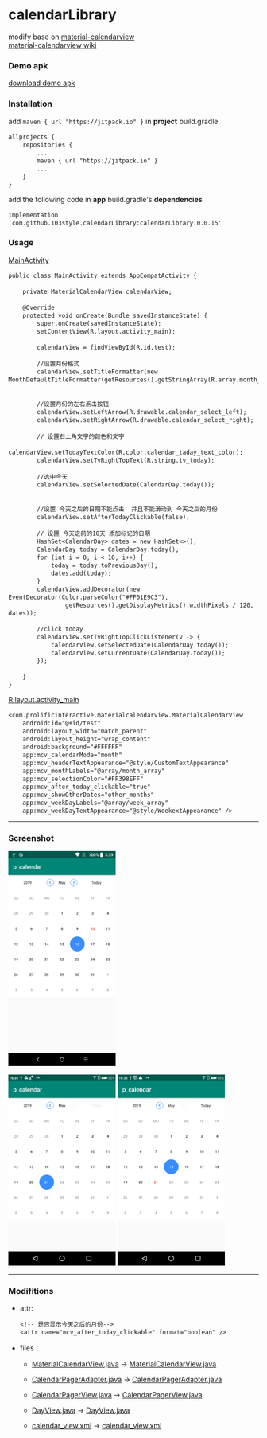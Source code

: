 # calendarLibrary

modify base on [material-calendarview](https://github.com/prolificinteractive/material-calendarview)    
[material-calendarview wiki](https://github.com/prolificinteractive/material-calendarview/wiki)


### Demo apk
[download demo apk](https://github.com/103style/calendarLibrary/blob/master/apk/app-debug.apk)


### Installation
add `maven { url "https://jitpack.io" }` in  **project** build.gradle
```
allprojects {
    repositories {
        ...
        maven { url "https://jitpack.io" }
        ...
    }
}
```

add the following code in  **app** build.gradle's **dependencies**
```
implementation 'com.github.103style.calendarLibrary:calendarLibrary:0.0.15'
```

### Usage
[MainActivity](https://github.com/103style/calendarLibrary/blob/master/app/src/main/java/com/tcl/p_calendar/MainActivity.java)
```
public class MainActivity extends AppCompatActivity {

    private MaterialCalendarView calendarView;

    @Override
    protected void onCreate(Bundle savedInstanceState) {
        super.onCreate(savedInstanceState);
        setContentView(R.layout.activity_main);

        calendarView = findViewById(R.id.test);

        //设置月份格式
        calendarView.setTitleFormatter(new MonthDefaultTitleFormatter(getResources().getStringArray(R.array.month_array)));


        //设置月份的左右点击按钮
        calendarView.setLeftArrow(R.drawable.calendar_select_left);
        calendarView.setRightArrow(R.drawable.calendar_select_right);

        // 设置右上角文字的颜色和文字
        calendarView.setTodayTextColor(R.color.calendar_taday_text_color);
        calendarView.setTvRightTopText(R.string.tv_today);

        //选中今天
        calendarView.setSelectedDate(CalendarDay.today());


        //设置 今天之后的日期不能点击  并且不能滑动到 今天之后的月份
        calendarView.setAfterTodayClickable(false);

        // 设置 今天之前的10天 添加标记的日期
        HashSet<CalendarDay> dates = new HashSet<>();
        CalendarDay today = CalendarDay.today();
        for (int i = 0; i < 10; i++) {
            today = today.toPreviousDay();
            dates.add(today);
        }
        calendarView.addDecorator(new EventDecorator(Color.parseColor("#FF01E9C3"),
                getResources().getDisplayMetrics().widthPixels / 120, dates));

        //click today
        calendarView.setTvRightTopClickListener(v -> {
            calendarView.setSelectedDate(CalendarDay.today());
            calendarView.setCurrentDate(CalendarDay.today());
        });

    }
}

```

[R.layout.activity_main](https://github.com/103style/calendarLibrary/blob/master/app/src/main/res/layout/activity_main.xml)
```
<com.prolificinteractive.materialcalendarview.MaterialCalendarView
    android:id="@+id/test"
    android:layout_width="match_parent"
    android:layout_height="wrap_content"
    android:background="#FFFFFF"
    app:mcv_calendarMode="month"
    app:mcv_headerTextAppearance="@style/CustomTextAppearance"
    app:mcv_monthLabels="@array/month_array"
    app:mcv_selectionColor="#FF398EFF"
    app:mcv_after_today_clickable="true"
    app:mcv_showOtherDates="other_months"
    app:mcv_weekDayLabels="@array/week_array"
    app:mcv_weekDayTextAppearance="@style/WeekextAppearance" />
```
---
### Screenshot
<img src="https://github.com/103style/calendarLibrary/blob/master/screenshot/Screenshot_20190510-152543.png" width="216" height="432"/>     

<img src="https://github.com/103style/calendarLibrary/blob/master/screenshot/Screenshot_20190521-163512.png" width="216" height="384"/>     <img src="https://github.com/103style/calendarLibrary/blob/master/screenshot/Screenshot_20190521-163519.png" width="216" height="384"/>

---

### Modifitions

* attr:
    ```
    <!-- 是否显示今天之后的月份-->
    <attr name="mcv_after_today_clickable" format="boolean" />
    ```
    
* files：
    * [MaterialCalendarView.java](https://github.com/prolificinteractive/material-calendarview/tree/v1.4.3/library/src/main/java/com/prolificinteractive/materialcalendarview/MaterialCalendarView.java)  ->  [MaterialCalendarView.java](https://github.com/103style/calendarLibrary/blob/master/calendarLibrary/src/main/java/com/prolificinteractive/materialcalendarview/MaterialCalendarView.java)

    * [CalendarPagerAdapter.java](https://github.com/prolificinteractive/material-calendarview/tree/v1.4.3/library/src/main/java/com/prolificinteractive/materialcalendarview/CalendarPagerAdapter.java)  ->  [CalendarPagerAdapter.java](https://github.com/103style/calendarLibrary/blob/master/calendarLibrary/src/main/java/com/prolificinteractive/materialcalendarview/CalendarPagerAdapter.java)

    * [CalendarPagerView.java](https://github.com/prolificinteractive/material-calendarview/tree/v1.4.3/library/src/main/java/com/prolificinteractive/materialcalendarview/CalendarPagerView.java)  ->  [CalendarPagerView.java](https://github.com/103style/calendarLibrary/blob/master/calendarLibrary/src/main/java/com/prolificinteractive/materialcalendarview/CalendarPagerView.java)

    * [DayView.java](https://github.com/prolificinteractive/material-calendarview/tree/v1.4.3/library/src/main/java/com/prolificinteractive/materialcalendarview/DayView.java)  ->  [DayView.java](https://github.com/103style/calendarLibrary/blob/master/calendarLibrary/src/main/java/com/prolificinteractive/materialcalendarview/DayView.java)
 
    * [calendar_view.xml](https://github.com/prolificinteractive/material-calendarview/blob/v1.4.3/library/src/main/res/values/attrs.xml)  ->  [calendar_view.xml](https://github.com/103style/calendarLibrary/blob/master/calendarLibrary/src/main/res/values/attrs.xml)
